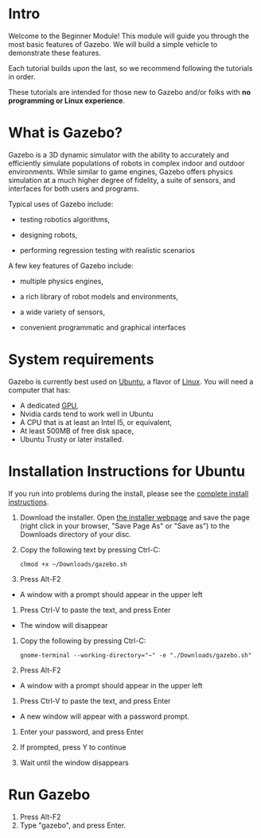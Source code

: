 # Intro

Welcome to the Beginner Module! This module will guide you through the most
basic features of Gazebo. We will build a simple vehicle to demonstrate these
features. 

Each tutorial builds upon the last, so we recommend following the tutorials in order. 

These tutorials are intended for those new to Gazebo and/or folks with **no programming or Linux experience**.

# What is Gazebo? #

Gazebo is a 3D dynamic simulator with the ability to accurately and
efficiently simulate populations of robots in complex indoor and outdoor
environments. While similar to game engines, Gazebo offers physics
simulation at a much higher degree of fidelity, a suite of sensors, and
interfaces for both users and programs.

Typical uses of Gazebo include:

* testing robotics algorithms,

* designing robots,

* performing regression testing with realistic scenarios

A few key features of Gazebo include: 

* multiple physics engines,

* a rich library of robot models and environments,
 
* a wide variety of sensors,

* convenient programmatic and graphical interfaces

# System requirements #

Gazebo is currently best used on [Ubuntu](http://www.ubuntu.com/download), a flavor of [Linux](https://en.wikipedia.org/wiki/Linux). You will need a computer that has:

* A dedicated [GPU](https://en.wikipedia.org/wiki/Graphics_processing_unit),
 * Nvidia cards tend to work well in Ubuntu
* A CPU that is at least an Intel I5, or equivalent,
* At least 500MB of free disk space,
* Ubuntu Trusty or later installed.

# Installation Instructions for Ubuntu #

If you run into problems during the install, please see the [complete install instructions](http://gazebosim.org/tutorials?tut=install_ubuntu&cat=install).

1. Download the installer. Open [the installer webpage](http://get.gazebosim.org) and save the page (right click in your browser, "Save Page As" or "Save
as") to the Downloads directory of your disc.

1. Copy the following text by pressing Ctrl-C:

    ```
    chmod +x ~/Downloads/gazebo.sh
    ```

1. Press Alt-F2
  * A window with a prompt should appear in the upper left
  

1. Press Ctrl-V to paste the text, and press Enter
  * The window will disappear
  
 
1. Copy the following by pressing Ctrl-C:

    ```
    gnome-terminal --working-directory="~" -e "./Downloads/gazebo.sh"
    ```

1. Press Alt-F2
  * A window with a prompt should appear in the upper left
  

1. Press Ctrl-V to paste the text, and press Enter
  * A new window will appear with a password prompt.
  

1. Enter your password, and press Enter

1. If prompted, press Y to continue

1. Wait until the window disappears

# Run Gazebo #

1. Press Alt-F2
2. Type "gazebo", and press Enter.
